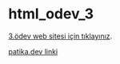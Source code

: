 # html_odev_3
[3.ödev web sitesi için tıklayınız](https://tunakrdnz.github.io/html_odev_3/).

[patika.dev linki](https://app.patika.dev/courses/html/html-odev3)
